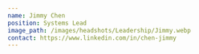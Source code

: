 ```yaml
---
name: Jimmy Chen
position: Systems Lead
image_path: /images/headshots/Leadership/Jimmy.webp
contact: https://www.linkedin.com/in/chen-jimmy
---
```

